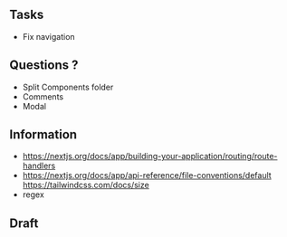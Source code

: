 ## Tasks
- Fix navigation
 
## Questions ?
- Split Components folder
- Comments
- Modal

## Information 
- https://nextjs.org/docs/app/building-your-application/routing/route-handlers
- https://nextjs.org/docs/app/api-reference/file-conventions/default
https://tailwindcss.com/docs/size
- regex


## Draft
